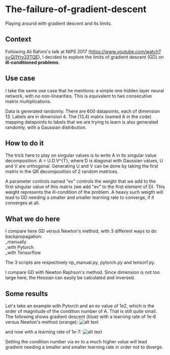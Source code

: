 # The-failure-of-gradient-descent
Playing around with gradient descent and its limits.

## Context
Following Ali Rahimi's talk at NIPS 2017 (https://www.youtube.com/watch?v=Qi1Yry33TQE), I decided to explore the limits of gradient descent (GD) on **ill-conditioned problems**.

## Use case
I take the same use case that he mentions: a simple one hidden layer neural network, with no non-linearities. This is equivalent to two consecutive matrix multiplications.

Data is generated randomly. There are 600 datapoints, each of dimension 13. Labels are in dimension 4. The (13,4) matrix (named A in the code) mapping datapoints to labels that we are trying to learn is also generated randomly, with a Gaussian distribution. 

## How to do it
The trick here to play on singular values is to write A in its singular value decomposition: A = U.D.V^{T}, where D is diagonal with Gaussian values, U and V are orthogonal. Generating U and V can be done by taking the first matrix in the QR decomposition of 2 random matrices. 

A parameter controls named "ev" controls the weight that we add to the first singular value of this matrix (we add "ev" to the first element of D). This weight represents the ill-condition of the problem. A heavy such weigth will lead to GD needing a smaller and smaller learning rate to converge, if it converges at all. 

## What we do here
I compare here GD versus Newton's method, with 3 different ways to do backpropagation:\
_manually\
_with Pytorch\
_with Tensorflow

The 3 scripts are respectively np_manual.py, pytorch.py and tensorf.py. 

I compare GD with Newton Raphson's method. Since dimension is not too large here, the Hessian can easily be calculated and inversed. 

## Some results
Let's take an example with Pytorch and an ev value of 1e2, which is the order of magnitude of the condition number of A. That is still quite small. 
The following shows gradient descent (blue) with a learning rate of 1e-6 versus Newton's method (orange):
![alt text](https://github.com/Ravoxsg/The-failure-of-gradient-descent/edit/master/pytorch1e-6.png)

and now with a learning rate of 1e-7:
![alt text](https://github.com/Ravoxsg/The-failure-of-gradient-descent/edit/master/pytorch1e-7.png)

Setting the condition number via ev to a much higher value will lead gradient needing a smaller and smaller learning rate in order not to diverge. 
